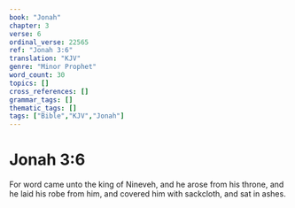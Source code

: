 ```yaml
---
book: "Jonah"
chapter: 3
verse: 6
ordinal_verse: 22565
ref: "Jonah 3:6"
translation: "KJV"
genre: "Minor Prophet"
word_count: 30
topics: []
cross_references: []
grammar_tags: []
thematic_tags: []
tags: ["Bible","KJV","Jonah"]
---
```


# Jonah 3:6

For word came unto the king of Nineveh, and he arose from his throne, and he laid his robe from him, and covered him with sackcloth, and sat in ashes.
